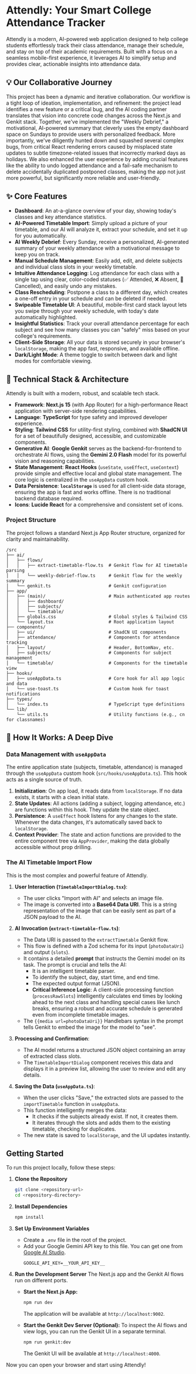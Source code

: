 <!-- Test change to verify deployment. -->
# Attendly: Your Smart College Attendance Tracker

Attendly is a modern, AI-powered web application designed to help college students effortlessly track their class attendance, manage their schedule, and stay on top of their academic requirements. Built with a focus on a seamless mobile-first experience, it leverages AI to simplify setup and provides clear, actionable insights into attendance data.

## 💡 Our Collaborative Journey

This project has been a dynamic and iterative collaboration. Our workflow is a tight loop of ideation, implementation, and refinement: the project lead identifies a new feature or a critical bug, and the AI coding partner translates that vision into concrete code changes across the Next.js and Genkit stack. Together, we've implemented the "Weekly Debrief," a motivational, AI-powered summary that cleverly uses the empty dashboard space on Sundays to provide users with personalized feedback. More importantly, we've diligently hunted down and squashed several complex bugs, from critical React rendering errors caused by misplaced state updates to subtle timezone-related issues that incorrectly marked days as holidays. We also enhanced the user experience by adding crucial features like the ability to undo logged attendance and a fail-safe mechanism to delete accidentally duplicated postponed classes, making the app not just more powerful, but significantly more reliable and user-friendly.

## ✨ Core Features

- **Dashboard**: An at-a-glance overview of your day, showing today's classes and key attendance statistics.
- **AI-Powered Timetable Import**: Simply upload a picture of your timetable, and our AI will analyze it, extract your schedule, and set it up for you automatically.
- **AI Weekly Debrief**: Every Sunday, receive a personalized, AI-generated summary of your weekly attendance with a motivational message to keep you on track.
- **Manual Schedule Management**: Easily add, edit, and delete subjects and individual class slots in your weekly timetable.
- **Intuitive Attendance Logging**: Log attendance for each class with a single tap using clear, color-coded statuses (✅ Attended, ❌ Absent, 🚫 Cancelled), and easily undo any mistakes.
- **Class Rescheduling**: Postpone a class to a different day, which creates a one-off entry in your schedule and can be deleted if needed.
- **Swipeable Timetable UI**: A beautiful, mobile-first card stack layout lets you swipe through your weekly schedule, with today's date automatically highlighted.
- **Insightful Statistics**: Track your overall attendance percentage for each subject and see how many classes you can "safely" miss based on your college's requirements.
- **Client-Side Storage**: All your data is stored securely in your browser's `localStorage`, making the app fast, responsive, and available offline.
- **Dark/Light Mode**: A theme toggle to switch between dark and light modes for comfortable viewing.

## 🚀 Technical Stack & Architecture

Attendly is built with a modern, robust, and scalable tech stack.

- **Framework**: **Next.js 15** (with App Router) for a high-performance React application with server-side rendering capabilities.
- **Language**: **TypeScript** for type safety and improved developer experience.
- **Styling**: **Tailwind CSS** for utility-first styling, combined with **ShadCN UI** for a set of beautifully designed, accessible, and customizable components.
- **Generative AI**: **Google Genkit** serves as the backend-for-frontend to orchestrate AI flows, using the **Gemini 2.0 Flash** model for its powerful vision and reasoning capabilities.
- **State Management**: **React Hooks** (`useState`, `useEffect`, `useContext`) provide simple and effective local and global state management. The core logic is centralized in the `useAppData` custom hook.
- **Data Persistence**: **`localStorage`** is used for all client-side data storage, ensuring the app is fast and works offline. There is no traditional backend database required.
- **Icons**: **Lucide React** for a comprehensive and consistent set of icons.

### Project Structure

The project follows a standard Next.js App Router structure, organized for clarity and maintainability.

```
/src
├── ai/
│   ├── flows/
│   │   ├── extract-timetable-flow.ts  # Genkit flow for AI timetable parsing
│   │   └── weekly-debrief-flow.ts     # Genkit flow for the weekly summary
│   └── genkit.ts                      # Genkit configuration
├── app/
│   ├── (main)/                        # Main authenticated app routes
│   │   ├── dashboard/
│   │   ├── subjects/
│   │   └── timetable/
│   ├── globals.css                    # Global styles & Tailwind CSS
│   └── layout.tsx                     # Root application layout
├── components/
│   ├── ui/                            # ShadCN UI components
│   ├── attendance/                    # Components for attendance tracking
│   ├── layout/                        # Header, BottomNav, etc.
│   ├── subjects/                      # Components for subject management
│   └── timetable/                     # Components for the timetable view
├── hooks/
│   ├── useAppData.ts                  # Core hook for all app logic and data
│   └── use-toast.ts                   # Custom hook for toast notifications
├── types/
│   └── index.ts                       # TypeScript type definitions
└── lib/
    └── utils.ts                       # Utility functions (e.g., cn for classnames)
```

## 🧠 How It Works: A Deep Dive

### Data Management with `useAppData`

The entire application state (subjects, timetable, attendance) is managed through the `useAppData` custom hook (`src/hooks/useAppData.ts`). This hook acts as a single source of truth.

1.  **Initialization**: On app load, it reads data from `localStorage`. If no data exists, it starts with a clean initial state.
2.  **State Updates**: All actions (adding a subject, logging attendance, etc.) are functions within this hook. They update the state object.
3.  **Persistence**: A `useEffect` hook listens for any changes to the state. Whenever the data changes, it's automatically saved back to `localStorage`.
4.  **Context Provider**: The state and action functions are provided to the entire component tree via `AppProvider`, making the data globally accessible without prop drilling.

### The AI Timetable Import Flow

This is the most complex and powerful feature of Attendly.

1.  **User Interaction (`TimetableImportDialog.tsx`)**:
    - The user clicks "Import with AI" and selects an image file.
    - The image is converted into a **Base64 Data URI**. This is a string representation of the image that can be easily sent as part of a JSON payload to the AI.

2.  **AI Invocation (`extract-timetable-flow.ts`)**:
    - The Data URI is passed to the `extractTimetable` Genkit flow.
    - This flow is defined with a Zod schema for its input (`photoDataUri`) and output (`slots`).
    - It contains a detailed **prompt** that instructs the Gemini model on its task. The prompt is crucial and tells the AI:
        - It is an intelligent timetable parser.
        - To identify the subject, day, start time, and end time.
        - The expected output format (JSON).
        - **Critical Inference Logic**: A client-side processing function (`processRawSlots`) intelligently calculates end times by looking ahead to the next class and handling special cases like lunch breaks, ensuring a robust and accurate schedule is generated even from incomplete timetable images.
    - The `{{media url=photoDataUri}}` Handlebars syntax in the prompt tells Genkit to embed the image for the model to "see".

3.  **Processing and Confirmation**:
    - The AI model returns a structured JSON object containing an array of extracted class slots.
    - The `TimetableImportDialog` component receives this data and displays it in a preview list, allowing the user to review and edit any details.

4.  **Saving the Data (`useAppData.ts`)**:
    - When the user clicks "Save," the extracted slots are passed to the `importTimetable` function in `useAppData`.
    - This function intelligently merges the data:
        - It checks if the subjects already exist. If not, it creates them.
        - It iterates through the slots and adds them to the existing timetable, checking for duplicates.
    - The new state is saved to `localStorage`, and the UI updates instantly.

## Getting Started

To run this project locally, follow these steps:

1.  **Clone the Repository**
    ```bash
    git clone <repository-url>
    cd <repository-directory>
    ```

2.  **Install Dependencies**
    ```bash
    npm install
    ```

3.  **Set Up Environment Variables**
    - Create a `.env` file in the root of the project.
    - Add your Google Gemini API key to this file. You can get one from [Google AI Studio](https://aistudio.google.com/).
      ```
      GOOGLE_API_KEY=__YOUR_API_KEY__
      ```

4.  **Run the Development Server**
    The Next.js app and the Genkit AI flows run on different ports.

    - **Start the Next.js App:**
      ```bash
      npm run dev
      ```
      The application will be available at `http://localhost:9002`.

    - **Start the Genkit Dev Server (Optional):**
      To inspect the AI flows and view logs, you can run the Genkit UI in a separate terminal.
      ```bash
      npm run genkit:dev
      ```
      The Genkit UI will be available at `http://localhost:4000`.

Now you can open your browser and start using Attendly!
